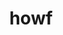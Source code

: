 ---
layout: dictionary_entry
title: howf
parent: Common Words
last_modified_date: 2021-10-21

word: howf
transcriptions:
  - ˈhaʊf
  - ˈhʌʊf
translations:
  - "but"
  - "however"
examples:
  - bzo: "**Howf** I tireful [bea](bea)!"
    eng: "**But** I'm tired!"
---